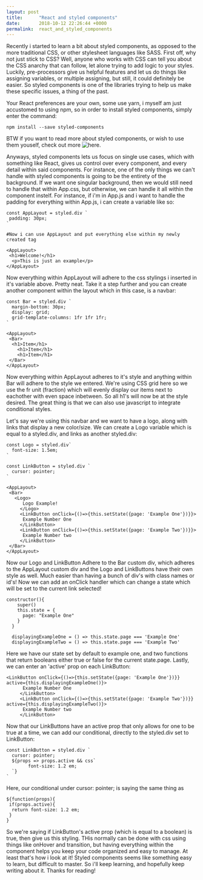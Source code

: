 ```yaml
---
layout: post
title:      "React and styled components"
date:       2018-10-12 22:26:44 +0000
permalink:  react_and_styled_components
---
```



Recently i started to learn a bit about styled components, as opposed to the more traditional CSS, or other stylesheet languages like SASS. First off, why not just stick to CSS? Well, anyone who works with CSS can tell you about the CSS anarchy that can follow, let alone trying to add logic to your styles. Luckily, pre-processors give us helpful features and let us do things like assigning variables, or multiple assigning, but still, it could definitely be easier. So styled components is one of the libraries trying to help us make these specific issues, a thing of the past.

Your React preferences are your own, some use yarn, i myself am just accustomed to using npm, so in order to install styled components, simply enter the command:

```
npm install --save styled-components
```

BTW if you want to read more about styled components, or wish to use them youself, check out more ![here](hhttps://www.styled-components.com/docs/basics).

Anyways, styled components lets us focus on single use cases, which with something like React, gives us control over every component, and every detail within said components. For instance, one of the only things we can't handle with styled components is going to be the entirety of the background. If we want one singular background, then we would still need to handle that within App.css, but otherwise, we can handle it all within the component instelf. For instance, if i'm in App.js and i want to handle the padding for everything within App.js, i can create a variable like so:

```
const AppLayout = styled.div `
 padding: 30px;
`

#Now i can use AppLayout and put everything else within my newly created tag

<AppLayout>
 <h1>Welcome!</h1>
  <p>This is just an example</p>
</AppLayout>
```

Now everything within AppLayout will adhere to the css stylings i inserted in it's variable above. Pretty neat. Take it a step further and you can create another component within the layout which in this case, is a navbar:

```
const Bar = styled.div `
  margin-bottom: 30px;
  display: grid;
  grid-template-columns: 1fr 1fr 1fr;
`

<AppLayout>
 <Bar>
  <h1>Item</h1>
	<h1>Item</h1>
	<h1>Item</h1>
 </Bar>
</AppLayout>
```

Now everything within AppLayout adheres to it's style and anything within Bar will adhere to the style we entered. We're using CSS grid here so we use the fr unit (fraction) which will evenly display our items next to eachother with even space inbetween. So all h1's will now be at the style desired. The great thing is that we can also use javascript to integrate conditional styles. 

Let's say we're using this navbar and we want to have a logo, along with links that display a new color/size. We can create a Logo variable which is equal to a styled.div, and links as another styled.div:

```
const Logo = styled.div`
  font-size: 1.5em;
`

const LinkButton = styled.div `
  cursor: pointer;
`

<AppLayout>
 <Bar>
   <Logo>
	  Logo Example!
	 </Logo>
	 <LinkButton onClick={()=>{this.setState({page: 'Example One'})}}>
	  Example Number One
	 </LinkButton>
	 <LinkButton onClick={()=>{this.setState({page: 'Example Two'})}}>
	  Example Number two
	 </LinkButton>
 </Bar>
</AppLayout>
```

Now our Logo and LinkButton Adhere to the Bar custom div, which adheres to the AppLayout custom div and the Logo and LinkButtons have their own style as well. Much easier than having a bunch of div's with class names or id's! Now we can add an onClick handler which can change a state which will be set to the current link selected!

```
constructor(){
    super()
    this.state = {
      page: "Example One"
    }
  }

  displayingExampleOne = () => this.state.page === 'Example One'
  displayingExampleTwo = () => this.state.page === 'Example Two'
```

Here we have our state set by default to example one, and two functions that return booleans either true or false for the current state.page. Lastly, we can enter an 'active' prop on each LinkButton:

```
<LinkButton onClick={()=>{this.setState({page: 'Example One'})}} active={this.displayingExampleOne()}>
	  Example Number One
	 </LinkButton>
	 <LinkButton onClick={()=>{this.setState({page: 'Example Two'})}} active={this.displayingExampleTwo()}>
	  Example Number two
	 </LinkButton>
```

Now that our LinkButtons have an active prop that only allows for one to be true at a time, we can add our conditional, directly to the styled.div set to LinkButton:

```
const LinkButton = styled.div `
  cursor: pointer;
  ${props => props.active && css`
		font-size: 1.2 em;
  `}
`
```

Here, our conditional under cursor: pointer; is saying the same thing as 

```
${function(props){
 if(props.active){
  return font-size: 1.2 em;
 }
}
```

So we're saying if LinkButton's active prop (which is equal to a boolean) is true, then give us this styling. THis normally can be done with css using things like onHover and transition, but having everything within the component helps you keep your code organized and easy to manage. At least that's how i look at it! Styled components seems like something easy to learn, but difficult to master. So i'll keep learning, and hopefully keep writing about it. Thanks for reading!

